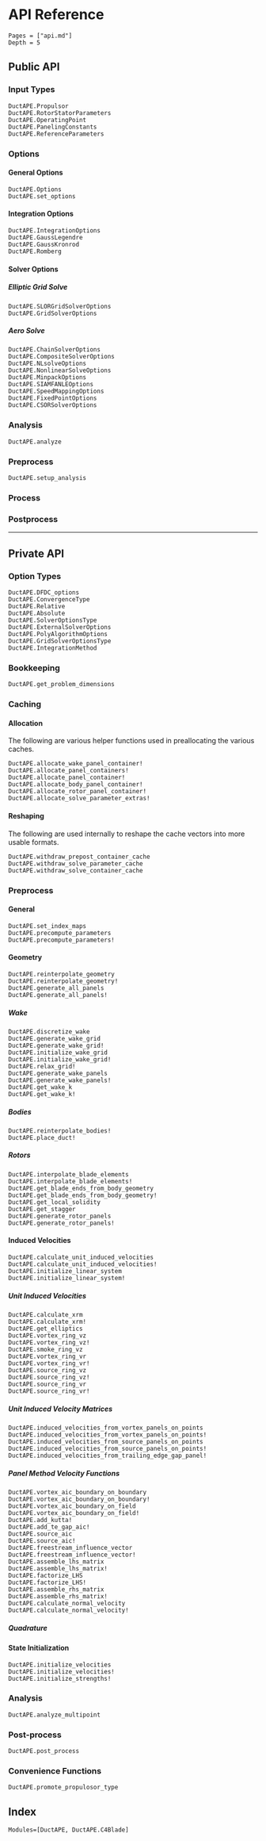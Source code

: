 # API Reference

```@contents
Pages = ["api.md"]
Depth = 5
```

## Public API

### Input Types
```@docs
DuctAPE.Propulsor
DuctAPE.RotorStatorParameters
DuctAPE.OperatingPoint
DuctAPE.PanelingConstants
DuctAPE.ReferenceParameters
```

### Options

#### General Options
```@docs
DuctAPE.Options
DuctAPE.set_options
```

#### Integration Options
```@docs
DuctAPE.IntegrationOptions
DuctAPE.GaussLegendre
DuctAPE.GaussKronrod
DuctAPE.Romberg
```

#### Solver Options

##### Elliptic Grid Solve
```@docs
DuctAPE.SLORGridSolverOptions
DuctAPE.GridSolverOptions
```

##### Aero Solve
```@docs
DuctAPE.ChainSolverOptions
DuctAPE.CompositeSolverOptions
DuctAPE.NLsolveOptions
DuctAPE.NonlinearSolveOptions
DuctAPE.MinpackOptions
DuctAPE.SIAMFANLEOptions
DuctAPE.SpeedMappingOptions
DuctAPE.FixedPointOptions
DuctAPE.CSORSolverOptions
```

### Analysis
```@docs
DuctAPE.analyze
```

### Preprocess

```@docs
DuctAPE.setup_analysis
```
### Process

### Postprocess





----------------------------------------------------


## Private API

### Option Types
```@docs
DuctAPE.DFDC_options
DuctAPE.ConvergenceType
DuctAPE.Relative
DuctAPE.Absolute
DuctAPE.SolverOptionsType
DuctAPE.ExternalSolverOptions
DuctAPE.PolyAlgorithmOptions
DuctAPE.GridSolverOptionsType
DuctAPE.IntegrationMethod
```

### Bookkeeping
```@docs
DuctAPE.get_problem_dimensions
```

### Caching

#### Allocation

The following are various helper functions used in preallocating the various caches.

```@docs
DuctAPE.allocate_wake_panel_container!
DuctAPE.allocate_panel_containers!
DuctAPE.allocate_panel_container!
DuctAPE.allocate_body_panel_container!
DuctAPE.allocate_rotor_panel_container!
DuctAPE.allocate_solve_parameter_extras!
```

#### Reshaping

The following are used internally to reshape the cache vectors into more usable formats.

```@docs
DuctAPE.withdraw_prepost_container_cache
DuctAPE.withdraw_solve_parameter_cache
DuctAPE.withdraw_solve_container_cache
```

### Preprocess

#### General

```@docs
DuctAPE.set_index_maps
DuctAPE.precompute_parameters
DuctAPE.precompute_parameters!
```

#### Geometry
```@docs
DuctAPE.reinterpolate_geometry
DuctAPE.reinterpolate_geometry!
DuctAPE.generate_all_panels
DuctAPE.generate_all_panels!
```

##### Wake
```@docs
DuctAPE.discretize_wake
DuctAPE.generate_wake_grid
DuctAPE.generate_wake_grid!
DuctAPE.initialize_wake_grid
DuctAPE.initialize_wake_grid!
DuctAPE.relax_grid!
DuctAPE.generate_wake_panels
DuctAPE.generate_wake_panels!
DuctAPE.get_wake_k
DuctAPE.get_wake_k!
```

##### Bodies
```@docs
DuctAPE.reinterpolate_bodies!
DuctAPE.place_duct!
```

##### Rotors
```@docs
DuctAPE.interpolate_blade_elements
DuctAPE.interpolate_blade_elements!
DuctAPE.get_blade_ends_from_body_geometry
DuctAPE.get_blade_ends_from_body_geometry!
DuctAPE.get_local_solidity
DuctAPE.get_stagger
DuctAPE.generate_rotor_panels
DuctAPE.generate_rotor_panels!
```


#### Induced Velocities
```@docs
DuctAPE.calculate_unit_induced_velocities
DuctAPE.calculate_unit_induced_velocities!
DuctAPE.initialize_linear_system
DuctAPE.initialize_linear_system!
```

##### Unit Induced Velocities
```@docs
DuctAPE.calculate_xrm
DuctAPE.calculate_xrm!
DuctAPE.get_elliptics
DuctAPE.vortex_ring_vz
DuctAPE.vortex_ring_vz!
DuctAPE.smoke_ring_vz
DuctAPE.vortex_ring_vr
DuctAPE.vortex_ring_vr!
DuctAPE.source_ring_vz
DuctAPE.source_ring_vz!
DuctAPE.source_ring_vr
DuctAPE.source_ring_vr!
```

##### Unit Induced Velocity Matrices
```@docs
DuctAPE.induced_velocities_from_vortex_panels_on_points
DuctAPE.induced_velocities_from_vortex_panels_on_points!
DuctAPE.induced_velocities_from_source_panels_on_points
DuctAPE.induced_velocities_from_source_panels_on_points!
DuctAPE.induced_velocities_from_trailing_edge_gap_panel!
```

##### Panel Method Velocity Functions
```@docs
DuctAPE.vortex_aic_boundary_on_boundary
DuctAPE.vortex_aic_boundary_on_boundary!
DuctAPE.vortex_aic_boundary_on_field
DuctAPE.vortex_aic_boundary_on_field!
DuctAPE.add_kutta!
DuctAPE.add_te_gap_aic!
DuctAPE.source_aic
DuctAPE.source_aic!
DuctAPE.freestream_influence_vector
DuctAPE.freestream_influence_vector!
DuctAPE.assemble_lhs_matrix
DuctAPE.assemble_lhs_matrix!
DuctAPE.factorize_LHS
DuctAPE.factorize_LHS!
DuctAPE.assemble_rhs_matrix
DuctAPE.assemble_rhs_matrix!
DuctAPE.calculate_normal_velocity
DuctAPE.calculate_normal_velocity!
```

##### Quadrature



#### State Initialization
```@docs
DuctAPE.initialize_velocities
DuctAPE.initialize_velocities!
DuctAPE.initialize_strengths!
```

### Analysis
```@docs
DuctAPE.analyze_multipoint
```

### Post-process
```@docs
DuctAPE.post_process
```

### Convenience Functions
```@docs
DuctAPE.promote_propulosor_type
```

## Index

```@index
Modules=[DuctAPE, DuctAPE.C4Blade]
```
